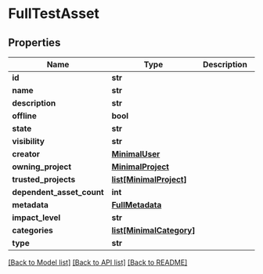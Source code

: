# FullTestAsset

## Properties
Name | Type | Description | Notes
------------ | ------------- | ------------- | -------------
**id** | **str** |  | [optional] 
**name** | **str** |  | [optional] 
**description** | **str** |  | [optional] 
**offline** | **bool** |  | [optional] 
**state** | **str** |  | [optional] 
**visibility** | **str** |  | [optional] 
**creator** | [**MinimalUser**](MinimalUser.md) |  | [optional] 
**owning_project** | [**MinimalProject**](MinimalProject.md) |  | [optional] 
**trusted_projects** | [**list[MinimalProject]**](MinimalProject.md) |  | [optional] 
**dependent_asset_count** | **int** |  | [optional] 
**metadata** | [**FullMetadata**](FullMetadata.md) |  | [optional] 
**impact_level** | **str** |  | [optional] 
**categories** | [**list[MinimalCategory]**](MinimalCategory.md) |  | [optional] 
**type** | **str** |  | [optional] 

[[Back to Model list]](../README.md#documentation-for-models) [[Back to API list]](../README.md#documentation-for-api-endpoints) [[Back to README]](../README.md)


